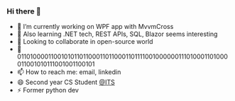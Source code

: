 ### Hi there 👋

- 🔭 I’m currently working on WPF app with MvvmCross
- 🌱 Also learning .NET tech, REST APIs, SQL, Blazor seems interesting
- 👯 Looking to collaborate in open-source world
- 💬 0110100001100101011011000110110001101111001000000111010001101000011001010111001001100101
- 📫 How to reach me: email, linkedin
- 😄 Second year CS Student [@ITS](https://its.edu.rs)
- ⚡ Former python dev
